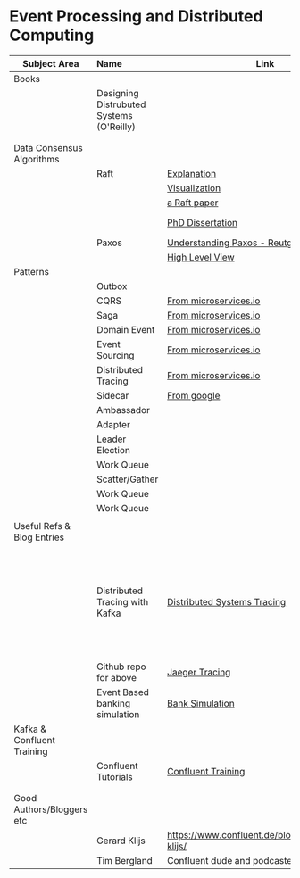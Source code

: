 # Event Processing and Distributed Computing

| Subject Area        | Name           | Link  | Summary|
| ------------- |:-------------| -----| --------|
| Books | | | |
| | Designing Distrubuted Systems (O'Reilly)| | |
| | | |
| | | |
|Data Consensus Algorithms   | | | |
| | Raft | [Explanation](https://raft.github.io/)| |
| |      | [Visualization](http://thesecretlivesofdata.com/ ) ||
| |      | [a Raft paper](https://raft.github.io/raft.pdf)| |
| |      | [PhD Dissertation](https://github.com/ongardie/dissertation#readme)| hard to do here ;-) |
| | Paxos |     [Understanding Paxos - Reutgers](https://www.cs.rutgers.edu/~pxk/417/notes/paxos.html    )| Smart guy|
| |       |     [High Level View](https://understandingpaxos.wordpress.com/    )| Smart guy|
| Patterns   | | | |
| |Outbox | | |
| |CQRS | [From microservices.io](https://microservices.io/patterns/data/cqrs.html)| |
| | Saga| [From microservices.io](https://microservices.io/patterns/data/saga.html)| |
| | Domain Event| [From microservices.io](https://microservices.io/patterns/data/domain-event.html)| |
| | Event Sourcing| [From microservices.io](https://microservices.io/patterns/data/event-sourcing.html)| |
| | Distributed Tracing| [From microservices.io](https://microservices.io/patterns/observability/distributed-tracing.html)| |
| |Sidecar | [From google](https://static.googleusercontent.com/media/research.google.com/en//pubs/archive/45406.pdf)| |
| |Ambassador | | |
| |Adapter | | |
| |Leader Election | | |
| |Work Queue | | |
| |Scatter/Gather | | |
| |Work Queue | | |
| |Work Queue | | |
| | | | 
|Useful Refs & Blog Entries| |
| | Distributed Tracing with Kafka|[Distributed Systems Tracing](https://www.confluent.io/blog/fault-tolerance-distributed-systems-tracing-with-apache-kafka-jaeger) |Very interesting article using a couple of open source components - Jaeger and Open Tracing|
| | Github repo for above|[Jaeger Tracing](https://github.com/burkaa01/jaeger-tracing-kafka-sender)||
| | Event Based banking simulation | [Bank Simulation](https://www.confluent.de/blog/author/gerard-klijs/)| |
|Kafka & Confluent Training| | | |
| | Confluent Tutorials | [Confluent Training](https://www.confluent.io/blog/announcing-apache-kafka-tutorials)| | 
| | | |
| | | |
|Good Authors/Bloggers etc | | |
| |Gerard Klijs | https://www.confluent.de/blog/author/gerard-klijs/| Cool tracing articles|
| | Tim Bergland| Confluent dude and podcaster||



